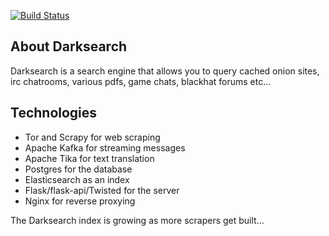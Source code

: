 [![Build Status](https://travis-ci.org/vlall/darksearch.svg?branch=master)](https://travis-ci.org/vlall/darksearch)

## About Darksearch
Darksearch is a search engine that allows you to query cached onion sites, irc chatrooms, various pdfs, game chats, blackhat forums etc...  

## Technologies
- Tor and Scrapy for web scraping
- Apache Kafka for streaming messages
- Apache Tika for text translation
- Postgres for the database
- Elasticsearch as an index
- Flask/flask-api/Twisted for the server
- Nginx for reverse proxying

The Darksearch index is growing as more scrapers get built...
